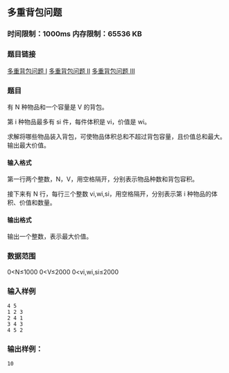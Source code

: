 ## 多重背包问题

### 时间限制：1000ms 内存限制：65536 KB

### 题目链接
[多重背包问题 I](https://www.acwing.com/problem/content/4)
[多重背包问题 II](https://www.acwing.com/problem/content/5)
[多重背包问题 III](https://www.acwing.com/problem/content/6)

### 题目
有 N 种物品和一个容量是 V 的背包。

第 i 种物品最多有 si 件，每件体积是 vi，价值是 wi。

求解将哪些物品装入背包，可使物品体积总和不超过背包容量，且价值总和最大。
输出最大价值。

#### 输入格式
第一行两个整数，N，V，用空格隔开，分别表示物品种数和背包容积。

接下来有 N 行，每行三个整数 vi,wi,si，用空格隔开，分别表示第 i 种物品的体积、价值和数量。


#### 输出格式
输出一个整数，表示最大价值。

### 数据范围
0<N≤1000
0<V≤2000
0<vi,wi,si≤2000

### 输入样例
~~~
4 5
1 2 3
2 4 1
3 4 3
4 5 2
~~~
### 输出样例：
~~~
10
~~~